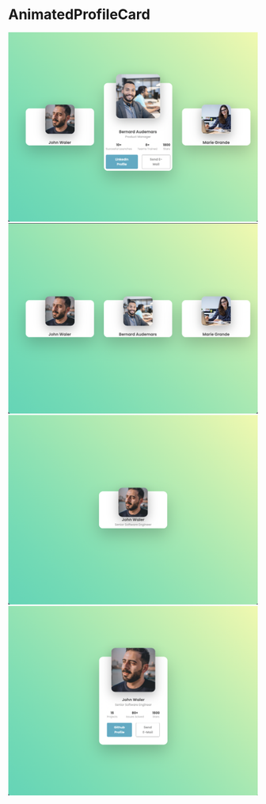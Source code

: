 # AnimatedProfileCard

<img alt="" src="/Presentation/Presentation1.png" />
<img alt="" src="/Presentation/Presentation 4.png" />
<img alt="" src="/Presentation/Presentation2.png" />
<img alt="" src="/Presentation/Presentation3.png" />
